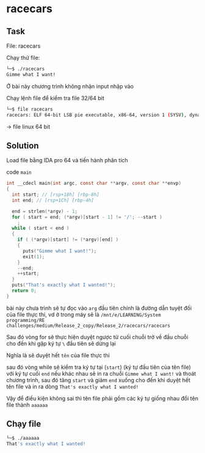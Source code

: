 # **racecars**

## Task

File: racecars

Chạy thử file:

```bash
└─$ ./racecars
Gimme what I want!
```

Ở bài này chương trình không nhận input nhập vào

Chạy lệnh file để kiểm tra file 32/64 bit

```bash
└─$ file racecars
racecars: ELF 64-bit LSB pie executable, x86-64, version 1 (SYSV), dynamically linked, interpreter /lib64/ld-linux-x86-64.so.2, BuildID[sha1]=84eee6611847da3272d223e4129ccbc5febe4231, for GNU/Linux 3.2.0, with debug_info, not stripped
```

-> file linux 64 bit

## Solution

Load file bằng IDA pro 64 và tiến hành phân tích

code `main`

```c
int __cdecl main(int argc, const char **argv, const char **envp)
{
  int start; // [rsp+18h] [rbp-8h]
  int end; // [rsp+1Ch] [rbp-4h]

  end = strlen(*argv) - 1;
  for ( start = end; (*argv)[start - 1] != '/'; --start )
    ;
  while ( start < end )
  {
    if ( (*argv)[start] != (*argv)[end] )
    {
      puts("Gimme what I want!");
      exit(1);
    }
    --end;
    ++start;
  }
  puts("That's exactly what I wanted!");
  return 0;
}
```

bài này chưa trình sẽ tự đọc vào `arg` đầu tiên chính là đường dẫn tuyệt đối của file thực thi, vd ở trong máy sẽ là `/mnt/e/LEARNING/System programming/RE challenges/medium/Release_2_copy/Release_2/racecars/racecars`

Sau đó vòng for sẽ thực hiện duyệt ngược từ cuối chuỗi trở về đầu chuỗi cho đến khi gặp ký tự `\` đầu tiên sẽ dừng lại

Nghĩa là sẽ duyệt hết `tên` của file thực thi

sau đó vòng while sẽ kiểm tra ký tự tại (`start`) (ký tự đầu tiên của tên file)  với ký tự cuối `end` nếu khác nhau sẽ in ra chuỗi `Gimme what I want!` và thoát chương trình, sau đó tăng `start` và giảm `end` xuống cho đến khi duyệt hết tên file và in ra dòng `That's exactly what I wanted!`

Vậy để điều kiện không sai thì tên file phải gồm các ký tự giống nhau
đổi tên file thành `aaaaaa`

## Chạy file

```bash
└─$ ./aaaaaa
That's exactly what I wanted!
```
